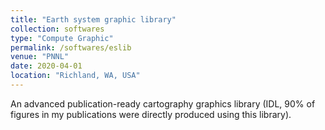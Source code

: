 ```yaml
---
title: "Earth system graphic library"
collection: softwares
type: "Compute Graphic"
permalink: /softwares/eslib
venue: "PNNL"
date: 2020-04-01
location: "Richland, WA, USA"
---
```


An advanced publication-ready cartography graphics library (IDL, 90% of figures in my publications were directly produced using this library).


